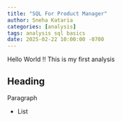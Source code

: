 ```yaml
---
title: "SQL For Product Manager"
author: Sneha Kataria
categories: [analysis]
tags: analysis sql basics
date: 2025-02-22 10:00:00 -0700
---
```


Hello World !! This is my first analysis

## Heading
Paragraph

- List